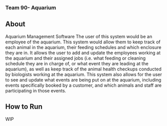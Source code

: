 ### Team 90- Aquarium

## About
Aquarium Management Software
The user of this system would be an employee of the aquarium. This system would allow them to keep track of each animal in the aquarium, 
their feeding schedules and which enclosure they are in. It allows the user to add and update the employees working at the aquarium and their 
assigned jobs (i.e. what feeding or cleaning schedule they are in charge of, or what event they are leading at the aquarium), as well as keep track of the
animal health checkups conducted by biologists working at the aquarium. This system also allows for the user to see and update what events are being put on 
at the aquarium, including events specifically booked by a customer, and which animals and staff are participating in those events.

## How to Run 
WIP
